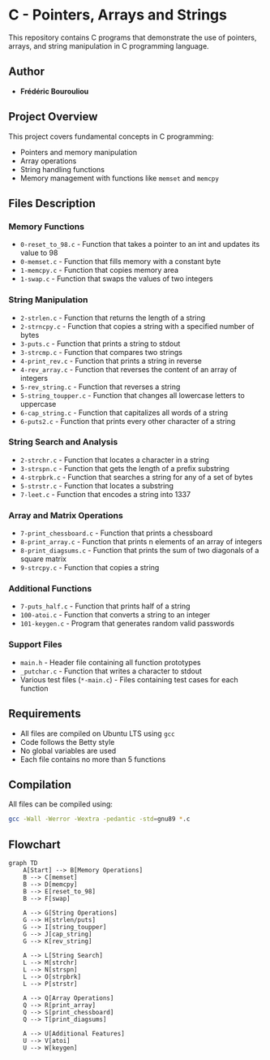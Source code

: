 # C - Pointers, Arrays and Strings

This repository contains C programs that demonstrate the use of pointers, arrays, and string manipulation in C programming language.

## Author
* **Frédéric Bourouliou**

## Project Overview
This project covers fundamental concepts in C programming:
* Pointers and memory manipulation
* Array operations
* String handling functions
* Memory management with functions like `memset` and `memcpy`

## Files Description

### Memory Functions
* `0-reset_to_98.c` - Function that takes a pointer to an int and updates its value to 98
* `0-memset.c` - Function that fills memory with a constant byte
* `1-memcpy.c` - Function that copies memory area
* `1-swap.c` - Function that swaps the values of two integers

### String Manipulation
* `2-strlen.c` - Function that returns the length of a string
* `2-strncpy.c` - Function that copies a string with a specified number of bytes
* `3-puts.c` - Function that prints a string to stdout
* `3-strcmp.c` - Function that compares two strings
* `4-print_rev.c` - Function that prints a string in reverse
* `4-rev_array.c` - Function that reverses the content of an array of integers
* `5-rev_string.c` - Function that reverses a string
* `5-string_toupper.c` - Function that changes all lowercase letters to uppercase
* `6-cap_string.c` - Function that capitalizes all words of a string
* `6-puts2.c` - Function that prints every other character of a string

### String Search and Analysis
* `2-strchr.c` - Function that locates a character in a string
* `3-strspn.c` - Function that gets the length of a prefix substring
* `4-strpbrk.c` - Function that searches a string for any of a set of bytes
* `5-strstr.c` - Function that locates a substring
* `7-leet.c` - Function that encodes a string into 1337

### Array and Matrix Operations
* `7-print_chessboard.c` - Function that prints a chessboard
* `8-print_array.c` - Function that prints n elements of an array of integers
* `8-print_diagsums.c` - Function that prints the sum of two diagonals of a square matrix
* `9-strcpy.c` - Function that copies a string

### Additional Functions
* `7-puts_half.c` - Function that prints half of a string
* `100-atoi.c` - Function that converts a string to an integer
* `101-keygen.c` - Program that generates random valid passwords

### Support Files
* `main.h` - Header file containing all function prototypes
* `_putchar.c` - Function that writes a character to stdout
* Various test files (`*-main.c`) - Files containing test cases for each function

## Requirements
* All files are compiled on Ubuntu LTS using `gcc`
* Code follows the Betty style
* No global variables are used
* Each file contains no more than 5 functions

## Compilation
All files can be compiled using:
```bash
gcc -Wall -Werror -Wextra -pedantic -std=gnu89 *.c
```

## Flowchart
```mermaid
graph TD
    A[Start] --> B[Memory Operations]
    B --> C[memset]
    B --> D[memcpy]
    B --> E[reset_to_98]
    B --> F[swap]
    
    A --> G[String Operations]
    G --> H[strlen/puts]
    G --> I[string_toupper]
    G --> J[cap_string]
    G --> K[rev_string]
    
    A --> L[String Search]
    L --> M[strchr]
    L --> N[strspn]
    L --> O[strpbrk]
    L --> P[strstr]
    
    A --> Q[Array Operations]
    Q --> R[print_array]
    Q --> S[print_chessboard]
    Q --> T[print_diagsums]
    
    A --> U[Additional Features]
    U --> V[atoi]
    U --> W[keygen]
```
